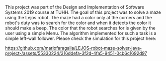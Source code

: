 This project was part of the Design and Implementation of Software Systems 2019 course at TUHH.
The goal of this project was to solve a maze using the Lejos robot. 
The maze had a color only at the corners and the robot's duty was to search for the color 
and when it detects the color it should make a beep.
The color that the robot searches for is given by the user using a simple Menu.
The algorithm implemented for such a task is a simple left-wall follower. 
Please check the simulation for this project here: 

https://github.com/mariofaragalla/LEJOS-robot-maze-solver-java-project-/assets/55330224/316ddefa-3f2d-4fa5-9451-0cb6c1692d97

